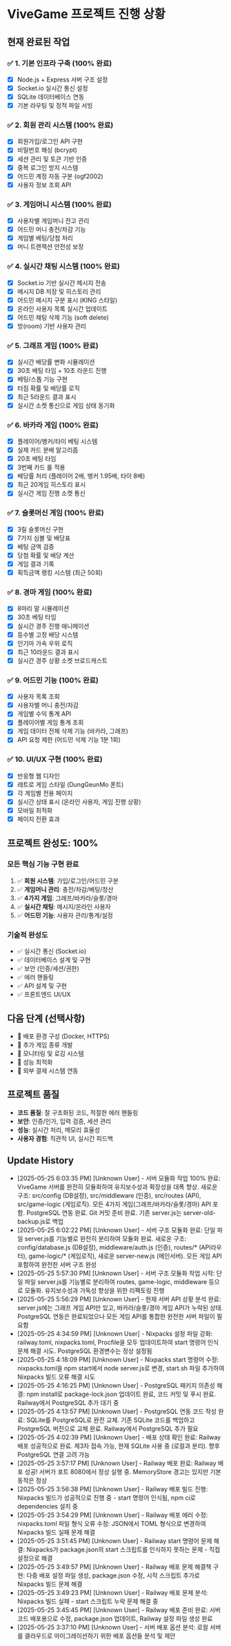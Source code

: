 # ViveGame 프로젝트 진행 상황

## 현재 완료된 작업

### ✅ 1. 기본 인프라 구축 (100% 완료)
- [x] Node.js + Express 서버 구조 설정
- [x] Socket.io 실시간 통신 설정
- [x] SQLite 데이터베이스 연동
- [x] 기본 라우팅 및 정적 파일 서빙

### ✅ 2. 회원 관리 시스템 (100% 완료)
- [x] 회원가입/로그인 API 구현
- [x] 비밀번호 해싱 (bcrypt)
- [x] 세션 관리 및 토큰 기반 인증
- [x] 중복 로그인 방지 시스템
- [x] 어드민 계정 자동 구분 (ogf2002)
- [x] 사용자 정보 조회 API

### ✅ 3. 게임머니 시스템 (100% 완료)
- [x] 사용자별 게임머니 잔고 관리
- [x] 어드민 머니 충전/차감 기능
- [x] 게임별 베팅/당첨 처리
- [x] 머니 트랜잭션 안전성 보장

### ✅ 4. 실시간 채팅 시스템 (100% 완료)
- [x] Socket.io 기반 실시간 메시지 전송
- [x] 메시지 DB 저장 및 히스토리 관리
- [x] 어드민 메시지 구분 표시 (KING 스타일)
- [x] 온라인 사용자 목록 실시간 업데이트
- [x] 어드민 채팅 삭제 기능 (soft delete)
- [x] 방(room) 기반 사용자 관리

### ✅ 5. 그래프 게임 (100% 완료)
- [x] 실시간 배당률 변화 시뮬레이션
- [x] 30초 베팅 타임 + 10초 라운드 진행
- [x] 베팅/스톱 기능 구현
- [x] 터짐 확률 및 배당률 로직
- [x] 최근 5라운드 결과 표시
- [x] 실시간 소켓 통신으로 게임 상태 동기화

### ✅ 6. 바카라 게임 (100% 완료)
- [x] 플레이어/뱅커/타이 베팅 시스템
- [x] 실제 카드 분배 알고리즘
- [x] 20초 베팅 타임
- [x] 3번째 카드 룰 적용
- [x] 배당률 처리 (플레이어 2배, 뱅커 1.95배, 타이 8배)
- [x] 최근 20게임 히스토리 표시
- [x] 실시간 게임 진행 소켓 통신

### ✅ 7. 슬롯머신 게임 (100% 완료)
- [x] 3릴 슬롯머신 구현
- [x] 7가지 심볼 및 배당표
- [x] 베팅 금액 검증
- [x] 당첨 확률 및 배당 계산
- [x] 게임 결과 기록
- [x] 획득금액 랭킹 시스템 (최근 50회)

### ✅ 8. 경마 게임 (100% 완료)
- [x] 8마리 말 시뮬레이션
- [x] 30초 베팅 타임
- [x] 실시간 경주 진행 애니메이션
- [x] 등수별 고정 배당 시스템
- [x] 인기마 가속 우위 로직
- [x] 최근 10라운드 결과 표시
- [x] 실시간 경주 상황 소켓 브로드캐스트

### ✅ 9. 어드민 기능 (100% 완료)
- [x] 사용자 목록 조회
- [x] 사용자별 머니 충전/차감
- [x] 게임별 수익 통계 API
- [x] 플레이어별 게임 통계 조회
- [x] 게임 데이터 전체 삭제 기능 (바카라, 그래프)
- [x] API 요청 제한 (어드민 삭제 기능 1분 1회)

### ✅ 10. UI/UX 구현 (100% 완료)
- [x] 반응형 웹 디자인
- [x] 레트로 게임 스타일 (DungGeunMo 폰트)
- [x] 각 게임별 전용 페이지
- [x] 실시간 상태 표시 (온라인 사용자, 게임 진행 상황)
- [x] 모바일 최적화
- [x] 페이지 전환 효과

## 프로젝트 완성도: 100%

### 모든 핵심 기능 구현 완료
1. ✅ **회원 시스템**: 가입/로그인/어드민 구분
2. ✅ **게임머니 관리**: 충전/차감/베팅/정산
3. ✅ **4가지 게임**: 그래프/바카라/슬롯/경마
4. ✅ **실시간 채팅**: 메시지/온라인 사용자
5. ✅ **어드민 기능**: 사용자 관리/통계/설정

### 기술적 완성도
- ✅ 실시간 통신 (Socket.io)
- ✅ 데이터베이스 설계 및 구현
- ✅ 보안 (인증/세션/권한)
- ✅ 에러 핸들링
- ✅ API 설계 및 구현
- ✅ 프론트엔드 UI/UX

## 다음 단계 (선택사항)
- 🔄 배포 환경 구성 (Docker, HTTPS)
- 🔄 추가 게임 종류 개발
- 🔄 모니터링 및 로깅 시스템
- 🔄 성능 최적화
- 🔄 외부 결제 시스템 연동

## 프로젝트 품질
- **코드 품질**: 잘 구조화된 코드, 적절한 에러 핸들링
- **보안**: 인증/인가, 입력 검증, 세션 관리
- **성능**: 실시간 처리, 메모리 효율성
- **사용자 경험**: 직관적 UI, 실시간 피드백

## Update History

- [2025-05-25 6:03:35 PM] [Unknown User] - 서버 모듈화 작업 100% 완료: ViveGame 서버를 완전히 모듈화하여 유지보수성과 확장성을 대폭 향상. 새로운 구조: src/config (DB설정), src/middleware (인증), src/routes (API), src/game-logic (게임로직). 모든 4가지 게임(그래프/바카라/슬롯/경마) API 포함. PostgreSQL 연동 완료. Git 커밋 준비 완료. 기존 server.js는 server-old-backup.js로 백업
- [2025-05-25 6:02:22 PM] [Unknown User] - 서버 구조 모듈화 완료: 단일 파일 server.js를 기능별로 완전히 분리하여 모듈화 완료. 새로운 구조: config/database.js (DB설정), middleware/auth.js (인증), routes/* (API라우터), game-logic/* (게임로직), 새로운 server-new.js (메인서버). 모든 게임 API 포함하여 완전한 서버 구조 완성
- [2025-05-25 5:57:30 PM] [Unknown User] - 서버 구조 모듈화 작업 시작: 단일 파일 server.js를 기능별로 분리하여 routes, game-logic, middleware 등으로 모듈화. 유지보수성과 가독성 향상을 위한 리팩토링 진행
- [2025-05-25 5:56:29 PM] [Unknown User] - 현재 서버 API 상황 분석 완료: server.js에는 그래프 게임 API만 있고, 바카라/슬롯/경마 게임 API가 누락된 상태. PostgreSQL 연동은 완료되었으나 모든 게임 API를 통합한 완전한 서버 파일이 필요함
- [2025-05-25 4:34:59 PM] [Unknown User] - Nixpacks 설정 파일 강화: railway.toml, nixpacks.toml, Procfile을 모두 업데이트하여 start 명령어 인식 문제 해결 시도. PostgreSQL 환경변수는 정상 설정됨
- [2025-05-25 4:18:09 PM] [Unknown User] - Nixpacks start 명령어 수정: nixpacks.toml을 npm start에서 node server.js로 변경, start.sh 파일 추가하여 Nixpacks 빌드 오류 해결 시도
- [2025-05-25 4:16:25 PM] [Unknown User] - PostgreSQL 패키지 의존성 해결: npm install로 package-lock.json 업데이트 완료, 코드 커밋 및 푸시 완료. Railway에서 PostgreSQL 추가 대기 중
- [2025-05-25 4:13:57 PM] [Unknown User] - PostgreSQL 연동 코드 작성 완료: SQLite를 PostgreSQL로 완전 교체. 기존 SQLite 코드를 백업하고 PostgreSQL 버전으로 교체 완료. Railway에서 PostgreSQL 추가 필요
- [2025-05-25 4:02:39 PM] [Unknown User] - 배포 상태 확인 완료: Railway 배포 성공적으로 완료. 제3자 접속 가능, 현재 SQLite 사용 중 (로컬과 분리). 향후 PostgreSQL 연결 고려 가능
- [2025-05-25 3:57:17 PM] [Unknown User] - Railway 배포 완료: Railway 배포 성공! 서버가 포트 8080에서 정상 실행 중. MemoryStore 경고는 있지만 기본 동작은 정상
- [2025-05-25 3:56:38 PM] [Unknown User] - Railway 배포 빌드 진행: Nixpacks 빌드가 성공적으로 진행 중 - start 명령어 인식됨, npm ci로 dependencies 설치 중
- [2025-05-25 3:54:29 PM] [Unknown User] - Railway 배포 에러 수정: nixpacks.toml 파일 형식 오류 수정: JSON에서 TOML 형식으로 변경하여 Nixpacks 빌드 실패 문제 해결
- [2025-05-25 3:51:45 PM] [Unknown User] - Railway start 명령어 문제 해결: Nixpacks가 package.json의 start 스크립트를 인식하지 못하는 문제 - 직접 설정으로 해결
- [2025-05-25 3:49:57 PM] [Unknown User] - Railway 배포 문제 해결책 구현: 다중 배포 설정 파일 생성, package.json 수정, 시작 스크립트 추가로 Nixpacks 빌드 문제 해결
- [2025-05-25 3:49:23 PM] [Unknown User] - Railway 배포 문제 분석: Nixpacks 빌드 실패 - start 스크립트 누락 문제 해결 중
- [2025-05-25 3:45:45 PM] [Unknown User] - Railway 배포 준비 완료: 서버 코드 배포용으로 수정, package.json 업데이트, Railway 설정 파일 생성 완료
- [2025-05-25 3:37:10 PM] [Unknown User] - 서버 배포 옵션 분석: 로컬 서버를 클라우드로 마이그레이션하기 위한 배포 옵션들 분석 및 제안
